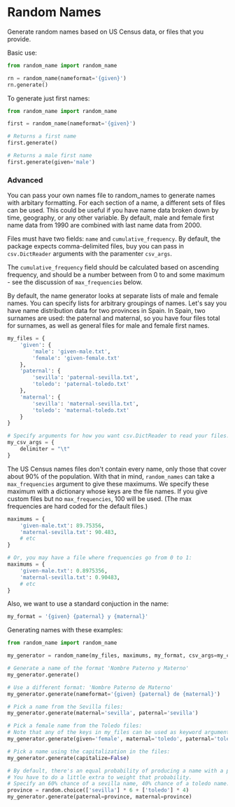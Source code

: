 Random Names
============

Generate random names based on US Census data, or files that you provide.


Basic use:

````python
from random_name import random_name

rn = random_name(nameformat='{given}')
rn.generate()
````

To generate just first names:

````python
from random_name import random_name

first = random_name(nameformat='{given}')

# Returns a first name
first.generate()

# Returns a male first name 
first.generate(given='male')
````

### Advanced

You can pass your own names file to random_names to generate names with arbitary formatting. For each section of a name, a different sets of files can be used. This could be useful if you have name data broken down by time, geography, or any other variable. By default, male and female first name data from 1990 are combined with last name data from 2000.

Files must have two fields: `name` and `cumulative_frequency`. By default, the package expects comma-delimited files, buy you can pass in `csv.DictReader` arguments with the paramenter `csv_args`.

The `cumulative_frequency` field should be calculated based on ascending frequency, and should be a number between from 0 to and some maximum - see the discussion of `max_frequencies` below.

By default, the name generator looks at separate lists of male and female names. You can specify lists for arbitrary groupings of names. Let's say you have name distribution data for two provinces in Spain. In Spain, two surnames are used: the paternal and maternal, so you have four files total for surnames, as well as general files for male and female first names.


````python
my_files = {
	'given': {
		'male': 'given-male.txt',
		'female': 'given-female.txt'
	},
	'paternal': {
		'sevilla': 'paternal-sevilla.txt',
		'toledo': 'paternal-toledo.txt'
	},
	'maternal': {
		'sevilla': 'maternal-sevilla.txt',
		'toledo': 'maternal-toledo.txt'
	}
}

# Specify arguments for how you want csv.DictReader to read your files.
my_csv_args = {
	delimiter = "\t"
}
````

The US Census names files don't contain every name, only those that cover about 90% of the population. With that in mind, `random_names` can take a `max_frequencies` argument to give these maximums. We specify these maximum with a dictionary whose keys are the file names.
If you give custom files but no `max_frequencies`, 100 will be used. (The max frequencies are hard coded for the default files.)

````python
maximums = {
	'given-male.txt': 89.75356,
	'maternal-sevilla.txt': 90.483,
	# etc
}

# Or, you may have a file where frequencies go from 0 to 1:
maximums = {
	'given-male.txt': 0.8975356,
	'maternal-sevilla.txt': 0.90483,
	# etc
}
````

Also, we want to use a standard conjuction in the name:

````python
my_format = '{given} {paternal} y {maternal}'
````

Generating names with these examples:

````python
from random_name import random_name

my_generator = random_name(my_files, maximums, my_format, csv_args=my_csv_args)

# Generate a name of the format 'Nombre Paterno y Materno'
my_generator.generate()

# Use a different format: 'Nombre Paterno de Materno'
my_generator.generate(nameformat='{given} {paternal} de {maternal}')

# Pick a name from the Sevilla files:
my_generator.generate(maternal='sevilla', paternal='sevilla')

# Pick a female name from the Toledo files:
# Note that any of the keys in my_files can be used as keyword arguments. The values should be sections
my_generator.generate(given='female', maternal='toledo', paternal='toledo')

# Pick a name using the capitalization in the files:
my_generator.generate(capitalize=False)

# By default, there's an equal probability of producing a name with a part from the Sevilla or Toledo lists.
# You have to do a little extra to weight that probability.
# Specify an 60% chance of a sevilla name, 40% chance of a toledo name:
province = random.choice(['sevilla'] * 6 + ['toledo'] * 4)
my_generator.generate(paternal=province, maternal=province)
````

